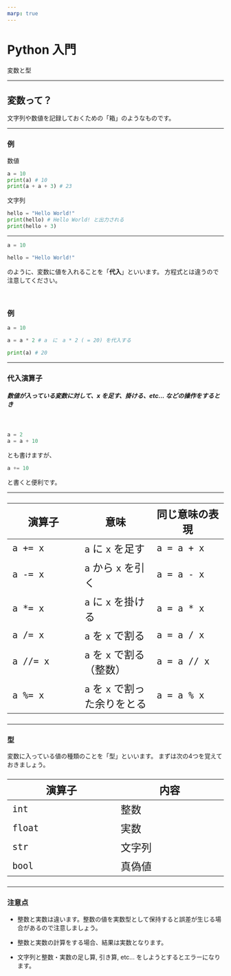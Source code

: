 ```yaml
---
marp: true
---
```


# Python 入門
変数と型

---

## 変数って？
文字列や数値を記録しておくための「箱」のようなものです。


---
### 例
数値
```py
a = 10
print(a) # 10
print(a + a + 3) # 23
```

文字列
```py
hello = "Hello World!"
print(hello) # Hello World! と出力される
print(hello + 3)
```

---
```py
a = 10
```
```py
hello = "Hello World!"
```
のように、変数に値を入れることを「**代入**」といいます。
方程式とは違うので注意してください。

<br>

### 例
```py
a = 10

a = a * 2 # a　に　a * 2 ( = 20) を代入する

print(a) # 20
```

---

### 代入演算子

##### 数値が入っている変数に対して、$x$ を足す、掛ける、etc... などの操作をするとき

<br>

```py
a = 2
a = a + 10
```

とも書けますが、

```py
a += 10
```

と書くと便利です。


---

<style scoped>
  table { table-layout: fixed; width: 100%; display:table; font-size: 24px; }
</style>
| 演算子 | 意味 | 同じ意味の表現 |
| ---- | ---- | ---- |
| `a += x` | `a` に `x` を足す | `a = a + x` |
| `a -= x` | `a` から `x` を引く | `a = a - x` |
| `a *= x` | `a` に `x` を掛ける | `a = a * x` |
| `a /= x` | `a` を `x` で割る | `a = a / x` |
| `a //= x` | `a` を `x` で割る（整数） | `a = a // x` |
| `a %= x` | `a` を `x` で割った余りをとる | `a = a % x` |


---
### 型
変数に入っている値の種類のことを「型」といいます。
まずは次の4つを覚えておきましょう。

| 演算子 | 内容 |
| ---- | ---- |
| `int` | 整数 |
| `float` | 実数 |
| `str` | 文字列 |
| `bool` | 真偽値 |

---

### 注意点
- 整数と実数は違います。整数の値を実数型として保持すると誤差が生じる場合があるので注意しましょう。

- 整数と実数の計算をする場合、結果は実数となります。
  
- 文字列と整数・実数の足し算, 引き算, etc... をしようとするとエラーになります。